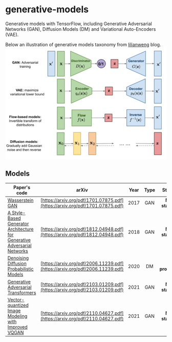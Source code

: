 # generative-models
Generative models with TensorFlow, including Generative Adversarial Networks (GAN), Diffusion Models (DM) and Variational Auto-Encoders (VAE).


Below an illustration of generative models taxonomy from [lilianweng](https://lilianweng.github.io/posts/2021-07-11-diffusion-models/) blog.
![alt text](inputs/generative-overview.png "Generative models")


## Models
| Paper's code | arXiv | Year |  Type | Status |
|---    |:-:    |:-:    |:-:    |:-:    |
| [Wasserstein GAN](src/gan/wasserstein_gan) | [https://arxiv.org/pdf/1701.07875.pdf](https://arxiv.org/pdf/1701.07875.pdf) | 2017 | GAN | **Not started** |
| [A Style-Based Generator Architecture for Generative Adversarial Networks](src/gan/stylegan) | [https://arxiv.org/pdf/1812.04948.pdf](https://arxiv.org/pdf/1812.04948.pdf) | 2018 | GAN | **Not started** |
| [Denoising Diffusion Probabilistic Models](src/dm/denoising_diffusion_probabilistic_models) | [https://arxiv.org/pdf/2006.11239.pdf](https://arxiv.org/pdf/2006.11239.pdf) | 2020 | DM | **In progress** |
| [Generative Adversarial Transformers](src/gan/ganformer) | [https://arxiv.org/pdf/2103.01209.pdf](https://arxiv.org/pdf/2103.01209.pdf) | 2021 | GAN | **Not started** |
| [Vector-quantized Image Modeling with Improved VQGAN](src/gan/vit_vqgan) | [https://arxiv.org/pdf/2110.04627.pdf](https://arxiv.org/pdf/2110.04627.pdf) | 2021 | GAN | **Not started** |


